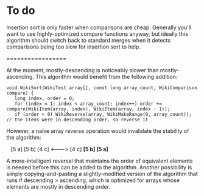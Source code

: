 To do
=================

Insertion sort is only faster when comparisons are cheap. Generally you'll want to use highly-optimized compare functions anyway, but ideally this algorithm should switch back to standard merges when it detects comparisons being too slow for insertion sort to help.

=================

At the moment, mostly-descending is noticeably slower than mostly-ascending. This algorithm would benefit from the following addition:

    void WikiSort(WikiTest array[], const long array_count, WikiComparison compare) {
       long index, order = 0;
       for (index = 1; index < array_count; index++) order += compare(WikiItem(array, index), WikiItem(array, index - 1));
       if (order < 0) WikiReverse(array, WikiMakeRange(0, array_count)); // the items were in descending order, so reverse it

However, a naïve array reverse operation would invalidate the stability of the algorithm:

&nbsp;&nbsp;&nbsp;[5 a] [5 b] [4 c]  <--->  [4 c] <b>[5 b] [5 a]</b>

A more-intelligent reversal that maintains the order of equivalent elements is needed before this can be added to the algorithm. Another possibility is simply copying-and-pasting a slightly-modified version of the algorithm that runs if descending > ascending, which is optimized for arrays whose elements are mostly in descending order.
